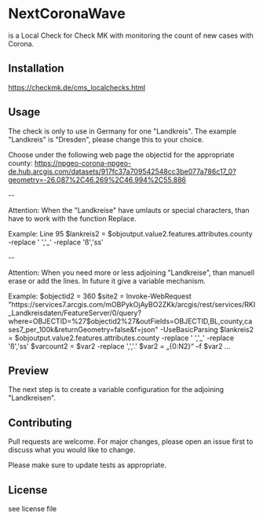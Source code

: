 # NextCoronaWave

is a Local Check for Check MK with monitoring the count of new cases with Corona. 

## Installation

https://checkmk.de/cms_localchecks.html

##  Usage

The check is only to use in Germany for one "Landkreis". The example "Landkreis" is "Dresden", please change this to your choice.

Choose under the following web page the objectid for the appropriate county:
https://npgeo-corona-npgeo-de.hub.arcgis.com/datasets/917fc37a709542548cc3be077a786c17_0?geometry=-26.087%2C46.269%2C46.994%2C55.886

--

Attention: When the "Landkreise" have umlauts or special characters, than have to work with the function Replace.

Example: Line 95 $lankreis2 = $objoutput.value2.features.attributes.county -replace ' ','_' -replace 'ß','ss'

--

Attention: When you need more or less adjoining "Landkreise", than manuell erase or add the lines. In future it give a variable mechanism.

Example: $objectid2 = 360
         $site2 = Invoke-WebRequest "https://services7.arcgis.com/mOBPykOjAyBO2ZKk/arcgis/rest/services/RKI_Landkreisdaten/FeatureServer/0/query?where=OBJECTID=%27$objectid2%27&outFields=OBJECTID,BL,county,cases7_per_100k&returnGeometry=false&f=json" -UseBasicParsing
         $lankreis2 = $objoutput.value2.features.attributes.county -replace ' ','_' -replace 'ß','ss'
         $varcount2 = $var2 -replace ',','.'
		 $var2 = „{0:N2}“ –f $var2
		 ...


## Preview

The next step is to create a variable configuration for the adjoining "Landkreisen".

## Contributing

Pull requests are welcome. For major changes, please open an issue first to discuss what you would like to change.

Please make sure to update tests as appropriate.

## License

see license file
